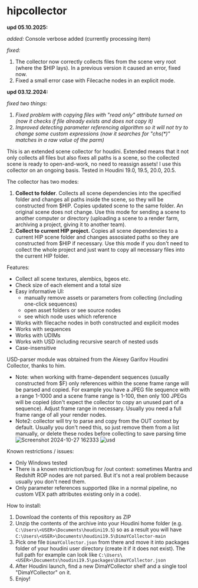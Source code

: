 # hipcollector

**upd 05.10.2025:**

_added:_
Console verbose added (currently processing item)

_fixed:_
1. The collector now correctly collects files from the scene very root (where the $HIP lays). In a previous version it caused an error, fixed now.
2. Fixed a small error case with Filecache nodes in an explicit mode.

**upd 03.12.2024:**

_fixed two things:_
1. _Fixed problem with copying files with "read only" attribute turned on (now it checks if file already exists and does not copy it)_
2. _Improved detecting parameter referencing algorithm so it will not try to change some custom expressions (now it searches for "chs(*)" matches in a raw value of the parm)_

This is an extended scene collector for houdini. Extended means that it not only collects all files but also fixes all paths is a scene, so the collected scene is ready to open-and-work, no need to reassign assets! I use this collector on an ongoing basis. Tested in Houdini 19.0, 19.5, 20.0, 20.5.

The collector has two modes:
1. **Collect to folder**. Collects all scene dependencies into the specified folder and changes all paths inside the scene, so they will be constructed from $HIP. Copies updated scene to the same folder. An original scene does not change. Use this mode for sending a scene to another computer or directory (uploading a scene to a render farm, archiving a project, giving it to another team).
2. **Collect to current HIP project.** Copies all scene dependencies to a current HIP scene folder and changes assosiated paths so they are constructed from $HIP if necessary. Use this mode if you don't need to collect the whole project and just want to copy all necessary files into the current HIP folder.

Features:
- Collect all scene textures, alembics, bgeos etc.
- Check size of each element and a total size
- Easy informative UI:
  - manually remove assets or parameters from collecting (including one-click sequences)
  - open asset folders or see source nodes
  - see which node uses which reference
- Works with filecache nodes in both constructed and explicit modes
- Works with sequences
- Works with UDIMs
- Works with USD including recursive search of nested usds
- Case-insensitive

USD-parser module was obtained from the Alexey Garifov Houdini Collector, thanks to him.

- Note: when working with frame-dependent sequences (usually constructed from $F) only references within the scene frame range will be parsed and copied. For example you have a JPEG file sequence with a range 1-1000 and a scene frame range is 1-100, then only 100 JPEGs will be copied (don't expect the collector to copy an unused part of a sequence). Adjust frame range in necessary. Usually you need a full frame range of all your render nodes.
- Note2: collector will try to parse and copy from the OUT context by default. Usually you don't need this, so just remove them from a list manually, or delete these nodes before collecting to save parsing time
![Screenshot 2024-10-27 162333](https://github.com/user-attachments/assets/1c89d5ba-6dc3-4c12-a6b0-c721ad2446ad)
![usd](https://github.com/user-attachments/assets/61825593-da0a-4433-8438-14d9c8858031)

Known restrictions / issues:
- Only Windows tested
- There is a known restriction/bug for /out context: sometimes Mantra and Redshift ROP nodes are not parsed. But it's not a real problem because usually you don't need them.
- Only parameter references supported (like in a normal pipeline, no custom VEX path attributes existing only in a code).

How to install:
1. Download the contents of this repository as ZIP
2. Unzip the contents of the archive into your Houdini home folder (e.g. `C:\Users\<USER>\Documents\houdini19.5`) so as a result you will have `C:\Users\<USER>\Documents\houdini19.5\DimaYCollector-main`
4. Pick one file `DimaYCollector.json` from there and move it into packages folder of your houdini user directory (create it if it does not exist). The full path for example can look like `C:\Users\<USER>\Documents\houdini19.5\packages\DimaYCollector.json`
5. After Houdini launch, find a new DimaYCollector shelf and a single tool "DimaYCollector" on it.
6. Enjoy!

